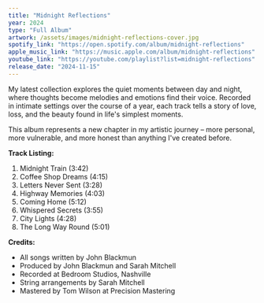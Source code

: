 ```yaml
---
title: "Midnight Reflections"
year: 2024
type: "Full Album"
artwork: /assets/images/midnight-reflections-cover.jpg
spotify_link: "https://open.spotify.com/album/midnight-reflections"
apple_music_link: "https://music.apple.com/album/midnight-reflections"
youtube_link: "https://youtube.com/playlist?list=midnight-reflections"
release_date: "2024-11-15"
---
```


My latest collection explores the quiet moments between day and night, where thoughts become melodies and emotions find their voice. Recorded in intimate settings over the course of a year, each track tells a story of love, loss, and the beauty found in life's simplest moments.

This album represents a new chapter in my artistic journey – more personal, more vulnerable, and more honest than anything I've created before.

**Track Listing:**
1. Midnight Train (3:42)
2. Coffee Shop Dreams (4:15)
3. Letters Never Sent (3:28)
4. Highway Memories (4:03)
5. Coming Home (5:12)
6. Whispered Secrets (3:55)
7. City Lights (4:28)
8. The Long Way Round (5:01)

**Credits:**
- All songs written by John Blackmun
- Produced by John Blackmun and Sarah Mitchell
- Recorded at Bedroom Studios, Nashville
- String arrangements by Sarah Mitchell
- Mastered by Tom Wilson at Precision Mastering

